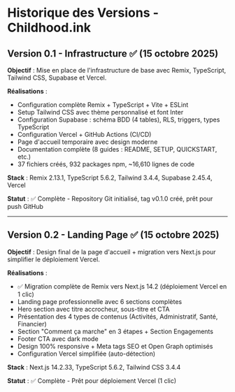# Historique des Versions - Childhood.ink

## Version 0.1 - Infrastructure ✅ (15 octobre 2025)

**Objectif** : Mise en place de l'infrastructure de base avec Remix, TypeScript, Tailwind CSS, Supabase et Vercel.

**Réalisations** :
- Configuration complète Remix + TypeScript + Vite + ESLint
- Setup Tailwind CSS avec thème personnalisé et font Inter
- Configuration Supabase : schéma BDD (4 tables), RLS, triggers, types TypeScript
- Configuration Vercel + GitHub Actions (CI/CD)
- Page d'accueil temporaire avec design moderne
- Documentation complète (8 guides : README, SETUP, QUICKSTART, etc.)
- 37 fichiers créés, 932 packages npm, ~16,610 lignes de code

**Stack** : Remix 2.13.1, TypeScript 5.6.2, Tailwind 3.4.4, Supabase 2.45.4, Vercel

**Statut** : ✅ Complète - Repository Git initialisé, tag v0.1.0 créé, prêt pour push GitHub

---

## Version 0.2 - Landing Page ✅ (15 octobre 2025)

**Objectif** : Design final de la page d'accueil + migration vers Next.js pour simplifier le déploiement Vercel.

**Réalisations** :
- ✅ Migration complète de Remix vers Next.js 14.2 (déploiement Vercel en 1 clic)
- Landing page professionnelle avec 6 sections complètes
- Hero section avec titre accrocheur, sous-titre et CTA  
- Présentation des 4 types de contenus (Activités, Administratif, Santé, Financier)
- Section "Comment ça marche" en 3 étapes + Section Engagements
- Footer CTA avec dark mode
- Design 100% responsive + Meta tags SEO et Open Graph optimisés
- Configuration Vercel simplifiée (auto-détection)

**Stack** : Next.js 14.2.33, TypeScript 5.6.2, Tailwind CSS 3.4.4

**Statut** : ✅ Complète - Prêt pour déploiement Vercel (1 clic)




